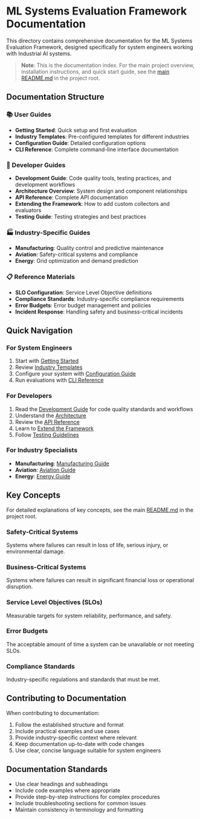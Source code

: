 # ML Systems Evaluation Framework Documentation

This directory contains comprehensive documentation for the ML Systems Evaluation Framework, designed specifically for system engineers working with Industrial AI systems.

> **Note**: This is the documentation index. For the main project overview, installation instructions, and quick start guide, see the [main README.md](../README.md) in the project root.

## Documentation Structure

### 📚 User Guides
- **Getting Started**: Quick setup and first evaluation
- **Industry Templates**: Pre-configured templates for different industries
- **Configuration Guide**: Detailed configuration options
- **CLI Reference**: Complete command-line interface documentation

### 🔧 Developer Guides
- **Development Guide**: Code quality tools, testing practices, and development workflows
- **Architecture Overview**: System design and component relationships
- **API Reference**: Complete API documentation
- **Extending the Framework**: How to add custom collectors and evaluators
- **Testing Guide**: Testing strategies and best practices

### 🏭 Industry-Specific Guides
- **Manufacturing**: Quality control and predictive maintenance
- **Aviation**: Safety-critical systems and compliance  
- **Energy**: Grid optimization and demand prediction

### 📋 Reference Materials
- **SLO Configuration**: Service Level Objective definitions
- **Compliance Standards**: Industry-specific compliance requirements
- **Error Budgets**: Error budget management and policies
- **Incident Response**: Handling safety and business-critical incidents

## Quick Navigation

### For System Engineers
1. Start with [Getting Started](getting-started.md)
2. Review [Industry Templates](templates/README.md)
3. Configure your system with [Configuration Guide](configuration.md)
4. Run evaluations with [CLI Reference](cli-reference.md)

### For Developers
1. Read the [Development Guide](development.md) for code quality standards and workflows
2. Understand the [Architecture](architecture.md)
3. Review the [API Reference](api-reference.md)
4. Learn to [Extend the Framework](extending.md)
5. Follow [Testing Guidelines](testing.md)

### For Industry Specialists
- **Manufacturing**: [Manufacturing Guide](industries/manufacturing.md)
- **Aviation**: [Aviation Guide](industries/aviation.md)
- **Energy**: [Energy Guide](industries/energy.md)

## Key Concepts

For detailed explanations of key concepts, see the main [README.md](../README.md) in the project root.

### Safety-Critical Systems
Systems where failures can result in loss of life, serious injury, or environmental damage.

### Business-Critical Systems  
Systems where failures can result in significant financial loss or operational disruption.

### Service Level Objectives (SLOs)
Measurable targets for system reliability, performance, and safety.

### Error Budgets
The acceptable amount of time a system can be unavailable or not meeting SLOs.

### Compliance Standards
Industry-specific regulations and standards that must be met.

## Contributing to Documentation

When contributing to documentation:

1. Follow the established structure and format
2. Include practical examples and use cases
3. Provide industry-specific context where relevant
4. Keep documentation up-to-date with code changes
5. Use clear, concise language suitable for system engineers

## Documentation Standards

- Use clear headings and subheadings
- Include code examples where appropriate
- Provide step-by-step instructions for complex procedures
- Include troubleshooting sections for common issues
- Maintain consistency in terminology and formatting
